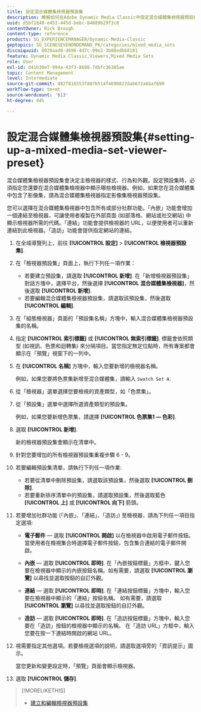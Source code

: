 ```yaml
---
title: 設定混合媒體集檢視器預設集
description: 瞭解如何在Adobe Dynamic Media Classic中設定混合媒體集檢視器預設集。
uuid: d5bf1840-e453-445d-bebc-84889b29f3c8
contentOwner: Rick Brough
content-type: reference
products: SG_EXPERIENCEMANAGER/Dynamic-Media-Classic
geptopics: SG_SCENESEVENONDEMAND_PK/categories/mixed_media_sets
discoiquuid: 8029aad8-d696-4d7c-99e2-3b08edb68181
feature: Dynamic Media Classic,Viewers,Mixed Media Sets
role: User
exl-id: d41b30e7-994a-43f3-8698-7dbfc36305ae
topic: Content Management
level: Intermediate
source-git-commit: d82f816553f807b514f4690827dab672a6baf690
workflow-type: tm+mt
source-wordcount: '613'
ht-degree: 44%

---
```


# 設定混合媒體集檢視器預設集{#setting-up-a-mixed-media-set-viewer-preset}

混合媒體集檢視器預設集會決定主檢視器的樣式、行為和外觀。設定預設集時，必須指定您還要在混合媒體集檢視器中顯示哪些檢視器。例如，如果您在混合媒體集中包含了影像集，請為混合媒體集檢視器指定影像集檢視器預設集。

您可以選擇在混合媒體集檢視器中包含所有或部分社群功能。「內嵌」功能會增加一個連結至檢視器，可讓使用者複製在外部頁面 (如部落格、網站或社交網站) 中顯示檢視器所需的代碼。「連結」功能會提供檢視器的 URL，以便使用者可以重新連結到此檢視器。「造訪」功能會提供指定網站的連結。

1. 在全域導覽列上，前往 **[!UICONTROL 設定]** > **[!UICONTROL 檢視器預設集]**.
1. 在「檢視器預設集」頁面上，執行下列任一項作業：

   * 若要建立預設集，請選取 **[!UICONTROL 新增]**. 在「新增檢視器預設集」對話方塊中，選擇平台，然後選擇 **[!UICONTROL 混合媒體集檢視器]**，然後選取 **[!UICONTROL 新增]**.
   * 若要編輯混合媒體集檢視器預設集，請選取該預設集，然後選取 **[!UICONTROL 編輯]**.

1. 在「組態檢視器」頁面的「預設集名稱」方塊中，輸入混合媒體集檢視器預設集的名稱。
1. 指定 **[!UICONTROL 索引標籤]** 或 **[!UICONTROL 無索引標籤]**. 標籤會依照類型 (如視訊、色票和迴轉集) 來分隔項目。當您指定無定位點時，所有專案都會顯示在「預覽」視窗下的一列中。
1. 在 **[!UICONTROL 名稱]** 方塊中，輸入您要新增的檢視器名稱。

   例如，如果您要將色票集新增至混合媒體集，請輸入 `Swatch Set A`.

1. 從「檢視器」選單選擇您要檢視的資產類型，如「色票集」。
1. 從「預設集」選單中選擇所選資產類型的預設集。

   例如，如果您要新增色票集，請選擇 **[!UICONTROL 色票集1 — 色彩]**.

1. 選取 **[!UICONTROL 新增]**.

   新的檢視器預設集會顯示在清單中。

1. 針對您要增加的所有檢視器預設集重複步驟 6 - 9。
1. 若要編輯預設集清單，請執行下列任一項作業:

   * 若要從清單中刪除預設集，請選取該預設集，然後選取 **[!UICONTROL 刪除]**.
   * 若要重新排序清單中的預設集，請選取預設集，然後選取藍色 **[!UICONTROL 上]** 或 **[!UICONTROL 向下]** 箭頭。

1. 若要增加社群功能 (「內嵌」、「連結」、「造訪」) 至檢視器，請為下列任一項目指定選項:

   * **電子郵件**  — 選取 **[!UICONTROL 開啟]** 以在檢視器中啟用電子郵件按鈕。 當使用者在檢視集合時選擇電子郵件按鈕，包含集合連結的電子郵件開啟。

   * **內嵌**  — 選取 **[!UICONTROL 即時]**. 在「內嵌按鈕標籤」方框中，鍵入您要在檢視器中顯示的內嵌按鈕名稱。如有需要，請選取 **[!UICONTROL 瀏覽]** 以尋找並選取按鈕的自訂外觀。

   * **連結**  — 選取 **[!UICONTROL 即時]**. 在「連結按鈕標籤」方塊中，輸入您要在檢視器中顯示的「連結」按鈕名稱。 如有需要，請選取 **[!UICONTROL 瀏覽]** 以尋找並選取按鈕的自訂外觀。

   * **造訪**  — 選取 **[!UICONTROL 即時]**. 在「造訪按鈕標籤」方塊中，輸入您要在「造訪」按鈕的檢視器中顯示的名稱。 在「造訪 URL」方框中，輸入您要在按一下連結時開啟的網站 URL。

1. 視需要指定其他選項。若要檢視選項的說明，請選取選項旁的「資訊提示」圖示。

   當您更新和變更設定時，「預覽」頁面會顯示檢視器。

1. 選取 **[!UICONTROL 儲存]**.

>[!MORELIKETHIS]
>
>* [建立和編輯檢視器預設集](application-setup.md#adding_and_editing_viewer_presets)
